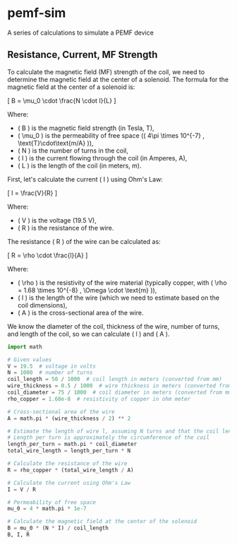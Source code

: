 # pemf-sim
A series of calculations to simulate a PEMF device

## Resistance, Current, MF Strength

To calculate the magnetic field (MF) strength of the coil, we need to determine the magnetic field at the center of a solenoid. The formula for the magnetic field at the center of a solenoid is:

\[
B = \mu_0 \cdot \frac{N \cdot I}{L}
\]

Where:
- \( B \) is the magnetic field strength (in Tesla, T),
- \( \mu_0 \) is the permeability of free space (\( 4\pi \times 10^{-7} \, \text{T}\cdot\text{m/A} \)),
- \( N \) is the number of turns in the coil,
- \( I \) is the current flowing through the coil (in Amperes, A),
- \( L \) is the length of the coil (in meters, m).

First, let's calculate the current \( I \) using Ohm's Law:

\[
I = \frac{V}{R}
\]

Where:
- \( V \) is the voltage (19.5 V),
- \( R \) is the resistance of the wire.

The resistance \( R \) of the wire can be calculated as:

\[
R = \rho \cdot \frac{l}{A}
\]

Where:
- \( \rho \) is the resistivity of the wire material (typically copper, with \( \rho = 1.68 \times 10^{-8} \, \Omega \cdot \text{m} \)),
- \( l \) is the length of the wire (which we need to estimate based on the coil dimensions),
- \( A \) is the cross-sectional area of the wire.

We know the diameter of the coil, thickness of the wire, number of turns, and length of the coil, so we can calculate \( l \) and \( A \).

```python
import math

# Given values
V = 19.5  # voltage in volts
N = 1000  # number of turns
coil_length = 50 / 1000  # coil length in meters (converted from mm)
wire_thickness = 0.5 / 1000  # wire thickness in meters (converted from mm)
coil_diameter = 75 / 1000  # coil diameter in meters (converted from mm)
rho_copper = 1.68e-8  # resistivity of copper in ohm meter

# Cross-sectional area of the wire
A = math.pi * (wire_thickness / 2) ** 2

# Estimate the length of wire l, assuming N turns and that the coil length is 50 mm
# Length per turn is approximately the circumference of the coil
length_per_turn = math.pi * coil_diameter
total_wire_length = length_per_turn * N

# Calculate the resistance of the wire
R = rho_copper * (total_wire_length / A)

# Calculate the current using Ohm's Law
I = V / R

# Permeability of free space
mu_0 = 4 * math.pi * 1e-7

# Calculate the magnetic field at the center of the solenoid
B = mu_0 * (N * I) / coil_length
B, I, R
```

## 
